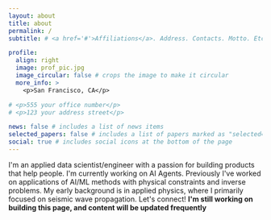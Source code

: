 ```yaml
---
layout: about
title: about
permalink: /
subtitle: # <a href='#'>Affiliations</a>. Address. Contacts. Motto. Etc. Product Development, Data Science

profile:
  align: right
  image: prof_pic.jpg
  image_circular: false # crops the image to make it circular
  more_info: >
    <p>San Francisco, CA</p>

# <p>555 your office number</p>
# <p>123 your address street</p>

news: false # includes a list of news items
selected_papers: false # includes a list of papers marked as "selected={true}"
social: true # includes social icons at the bottom of the page
---
```


I'm an applied data scientist/engineer with a passion for building products that help people. I'm currently working
on AI Agents. Previously I've worked on applications of AI/ML methods with physical constraints and inverse problems. 
My early background is in applied physics, where I primarily focused on seismic wave propagation. Let's connect!
**I'm still working on building this page, and content will be updated frequently**
